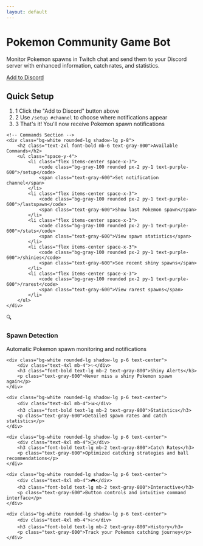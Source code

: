 ```yaml
---
layout: default
---
```


# Pokemon Community Game Bot

Monitor Pokemon spawns in Twitch chat and send them to your Discord server with enhanced information, catch rates, and statistics.

<a href="https://discord.com/api/oauth2/authorize?client_id=1341192170371285123&permissions=274878221312&scope=bot%20applications.commands"
   class="button discord">Add to Discord</a>

<div class="grid md:grid-cols-2 gap-8 mb-16">
    <!-- Setup Section -->
    <div class="bg-white rounded-lg shadow-lg p-8">
        <h2 class="text-2xl font-bold mb-6 text-gray-800">Quick Setup</h2>
        <ol class="space-y-4 text-gray-600">
            <li class="flex items-start">
                <span class="flex items-center justify-center bg-purple-600 text-white rounded-full w-6 h-6 mt-0.5 mr-3">1</span>
                <span>Click the "Add to Discord" button above</span>
            </li>
            <li class="flex items-start">
                <span class="flex items-center justify-center bg-purple-600 text-white rounded-full w-6 h-6 mt-0.5 mr-3">2</span>
                <span>Use <code class="bg-gray-100 rounded px-2 py-1">/setup #channel</code> to choose where notifications appear</span>
            </li>
            <li class="flex items-start">
                <span class="flex items-center justify-center bg-purple-600 text-white rounded-full w-6 h-6 mt-0.5 mr-3">3</span>
                <span>That's it! You'll now receive Pokemon spawn notifications</span>
            </li>
        </ol>
    </div>

    <!-- Commands Section -->
    <div class="bg-white rounded-lg shadow-lg p-8">
        <h2 class="text-2xl font-bold mb-6 text-gray-800">Available Commands</h2>
        <ul class="space-y-4">
            <li class="flex items-center space-x-3">
                <code class="bg-gray-100 rounded px-2 py-1 text-purple-600">/setup</code>
                <span class="text-gray-600">Set notification channel</span>
            </li>
            <li class="flex items-center space-x-3">
                <code class="bg-gray-100 rounded px-2 py-1 text-purple-600">/lastspawn</code>
                <span class="text-gray-600">Show last Pokemon spawn</span>
            </li>
            <li class="flex items-center space-x-3">
                <code class="bg-gray-100 rounded px-2 py-1 text-purple-600">/stats</code>
                <span class="text-gray-600">View spawn statistics</span>
            </li>
            <li class="flex items-center space-x-3">
                <code class="bg-gray-100 rounded px-2 py-1 text-purple-600">/shinies</code>
                <span class="text-gray-600">See recent shiny spawns</span>
            </li>
            <li class="flex items-center space-x-3">
                <code class="bg-gray-100 rounded px-2 py-1 text-purple-600">/rarest</code>
                <span class="text-gray-600">View rarest spawns</span>
            </li>
        </ul>
    </div>
</div>

<!-- Features Grid -->
<div class="grid md:grid-cols-3 gap-8">
    <div class="bg-white rounded-lg shadow-lg p-6 text-center">
        <div class="text-4xl mb-4">🔍</div>
        <h3 class="font-bold text-lg mb-2 text-gray-800">Spawn Detection</h3>
        <p class="text-gray-600">Automatic Pokemon spawn monitoring and notifications</p>
    </div>

    <div class="bg-white rounded-lg shadow-lg p-6 text-center">
        <div class="text-4xl mb-4">✨</div>
        <h3 class="font-bold text-lg mb-2 text-gray-800">Shiny Alerts</h3>
        <p class="text-gray-600">Never miss a shiny Pokemon spawn again</p>
    </div>

    <div class="bg-white rounded-lg shadow-lg p-6 text-center">
        <div class="text-4xl mb-4">📊</div>
        <h3 class="font-bold text-lg mb-2 text-gray-800">Statistics</h3>
        <p class="text-gray-600">Detailed spawn rates and catch statistics</p>
    </div>

    <div class="bg-white rounded-lg shadow-lg p-6 text-center">
        <div class="text-4xl mb-4">🎯</div>
        <h3 class="font-bold text-lg mb-2 text-gray-800">Catch Rates</h3>
        <p class="text-gray-600">Optimized catching strategies and ball recommendations</p>
    </div>

    <div class="bg-white rounded-lg shadow-lg p-6 text-center">
        <div class="text-4xl mb-4">🎮</div>
        <h3 class="font-bold text-lg mb-2 text-gray-800">Interactive</h3>
        <p class="text-gray-600">Button controls and intuitive command interface</p>
    </div>

    <div class="bg-white rounded-lg shadow-lg p-6 text-center">
        <div class="text-4xl mb-4">📈</div>
        <h3 class="font-bold text-lg mb-2 text-gray-800">History</h3>
        <p class="text-gray-600">Track your Pokemon catching journey</p>
    </div>
</div>
